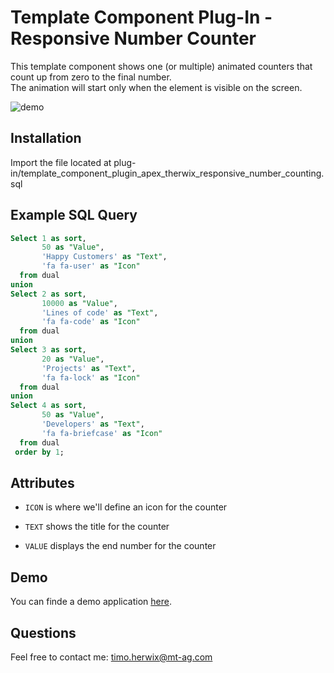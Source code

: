 # Template Component Plug-In - Responsive Number Counter

This template component shows one (or multiple) animated counters that count up from zero to the final number.  
The animation will start only when the element is visible on the screen.  

![demo](https://github.com/therwix/tc_responsive_number_counter/assets/61868531/e2b42f79-da01-4ca3-83c2-0a5761ab4099)

## Installation
Import the file located at plug-in/template_component_plugin_apex_therwix_responsive_number_counting.sql  

## Example SQL Query
```sql
Select 1 as sort,
       50 as "Value",
       'Happy Customers' as "Text",
       'fa fa-user' as "Icon"
  from dual    
union
Select 2 as sort,
       10000 as "Value",
       'Lines of code' as "Text",
       'fa fa-code' as "Icon"
  from dual
union       
Select 3 as sort,
       20 as "Value",
       'Projects' as "Text",
       'fa fa-lock' as "Icon"
  from dual    
union
Select 4 as sort,
       50 as "Value",
       'Developers' as "Text",
       'fa fa-briefcase' as "Icon"
  from dual
 order by 1;
```

## Attributes
* `ICON` is where we'll define an icon for the counter
    
* `TEXT` shows the title for the counter
    
* `VALUE` displays the end number for the counter

## Demo
You can finde a demo application [here](https://apex.oracle.com/pls/apex/r/herwix/template-component/home).

## Questions
Feel free to contact me: [timo.herwix@mt-ag.com](mailto:timo.herwix@mt-ag.com)
